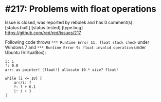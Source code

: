 
#217: Problems with float operations
================================================================================
Issue is closed, was reported by rebolek and has 0 comment(s).
[status.built] [status.tested] [type.bug]
<https://github.com/red/red/issues/217>

Following code throws `*** Runtime Error 11: float stack check` under Windows 7 and `*** Runtime Error 9: float invalid operation` under Ubuntu (VirtualBox):

``` rebol
i: 1
f: 0.0
arr: as pointer! [float!] allocate 10 * size? float!

while [i <= 10] [
    arr/i: f
    f: f + 0.1
    i: i + 1
]
```



